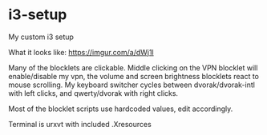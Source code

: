 # i3-setup
My custom i3 setup

What it looks like:
https://imgur.com/a/dWj1l

Many of the blocklets are clickable. Middle clicking on the VPN blocklet will enable/disable my vpn, the volume and screen brightness blocklets react to mouse scrolling. My keyboard switcher cycles between dvorak/dvorak-intl with left clicks, and qwerty/dvorak with right clicks.

Most of the blocklet scripts use hardcoded values, edit accordingly.

Terminal is urxvt with included .Xresources
